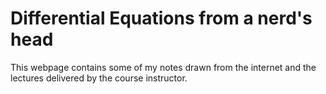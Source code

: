 # Differential Equations from a nerd's head

This webpage contains some of my notes drawn from the internet and the lectures delivered by the course instructor.
